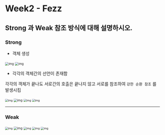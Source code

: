 # Week2 - Fezz

## Strong 과 Weak 참조 방식에 대해 설명하시오.



### Strong

- 객체 생성

<img src="https://blog.kakaocdn.net/dn/BsPqK/btqXwdidefY/d7FcbyVRKkuhJoK7gmWwI0/img.png" alt="img" style="zoom:70%;" />

<img src="https://blog.kakaocdn.net/dn/cnbDav/btqXLeHJIil/VrpGyIFkpmwDqLmmkrTyZ0/img.png" alt="img" style="zoom:70%;" />

<br>

- 각각의 객체간의 선언이 존재함

각각의 객체가 끝나도 서로간의 호출은 끝나지 않고 서로를 참조하여 `강한 순환 참조` 를 발생시킴

<img src="https://blog.kakaocdn.net/dn/oOAn4/btqXxeHRTn3/iDk9KujrDcsdFnQkIwY8f0/img.png" alt="img" style="zoom:60%;" />

<img src="https://blog.kakaocdn.net/dn/Vwpnp/btqXHfrH8wT/MQ8SezqGIhDFadBO92RCbK/img.png" alt="img" style="zoom:70%;" />

<img src="https://blog.kakaocdn.net/dn/bcFKDZ/btqXDgrmeAK/e9lpTx2ldjbpVD8lvk9sWk/img.png" alt="img" style="zoom:60%;" />

<img src="https://blog.kakaocdn.net/dn/d4MJRn/btqXDfTzLmB/TaOrQ19UM0BbgzU6kTbbUk/img.png" alt="img" style="zoom:60%;" />

<br>

---

### Weak

<img src="https://blog.kakaocdn.net/dn/KQZLX/btqXFfZOpL3/9pt8BfLgNv8ZGLCvqDH0uK/img.png" alt="img" style="zoom:60%;" />

<img src="https://blog.kakaocdn.net/dn/bCsI3w/btqXu4Z48Ou/5YqIOenzNnW1vFnNpzkXdk/img.png" alt="img" style="zoom:70%;" />

<img src="https://blog.kakaocdn.net/dn/XWb1v/btqXxe7SXGC/TsKBy06RRlG3IEVFc0BeH1/img.png" alt="img" style="zoom:60%;" />

<img src="https://blog.kakaocdn.net/dn/YofrN/btqXD4c7mv1/OddWkEIL8W3xAwpfdVf7XK/img.png" alt="img" style="zoom:60%;" />

<img src="https://blog.kakaocdn.net/dn/bmCApx/btqXHfL0Tc3/kB9v2HwuB9ZE58MkqSCUy1/img.png" alt="img" style="zoom:60%;" />



